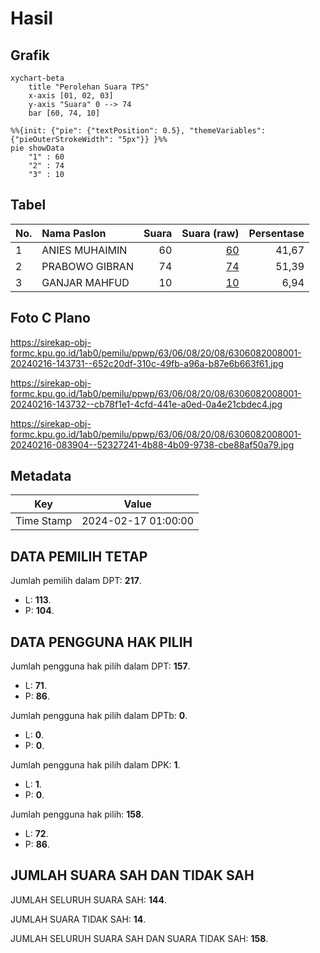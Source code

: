 # Hasil

## Grafik

```mermaid
xychart-beta
    title "Perolehan Suara TPS"
    x-axis [01, 02, 03]
    y-axis "Suara" 0 --> 74
    bar [60, 74, 10]
```

```mermaid
%%{init: {"pie": {"textPosition": 0.5}, "themeVariables": {"pieOuterStrokeWidth": "5px"}} }%%
pie showData
    "1" : 60
    "2" : 74
    "3" : 10
```

## Tabel

| No. | Nama Paslon    | Suara | Suara (raw) | Persentase |
|:--- |:-------------- | -----:| -----------:| ----------:|
| 1   | ANIES MUHAIMIN | 60    | [60][p-1]   | 41,67      |
| 2   | PRABOWO GIBRAN | 74    | [74][p-2]   | 51,39      |
| 3   | GANJAR MAHFUD  | 10    | [10][p-3]   | 6,94       |


[p-1]: https://github.com/gigit-pemilu/pemilu-2024/blob/main/pilpres/hitung-suara/sub/63-kalimantan-selatan/sub/06-hulu-sungai-selatan/sub/08-daha-utara/sub/2008-balah-paikat/sub/001-tps/sub/paslon-1.txt
[p-2]: https://github.com/gigit-pemilu/pemilu-2024/blob/main/pilpres/hitung-suara/sub/63-kalimantan-selatan/sub/06-hulu-sungai-selatan/sub/08-daha-utara/sub/2008-balah-paikat/sub/001-tps/sub/paslon-2.txt
[p-3]: https://github.com/gigit-pemilu/pemilu-2024/blob/main/pilpres/hitung-suara/sub/63-kalimantan-selatan/sub/06-hulu-sungai-selatan/sub/08-daha-utara/sub/2008-balah-paikat/sub/001-tps/sub/paslon-3.txt

## Foto C Plano

https://sirekap-obj-formc.kpu.go.id/1ab0/pemilu/ppwp/63/06/08/20/08/6306082008001-20240216-143731--652c20df-310c-49fb-a96a-b87e6b663f61.jpg

https://sirekap-obj-formc.kpu.go.id/1ab0/pemilu/ppwp/63/06/08/20/08/6306082008001-20240216-143732--cb78f1e1-4cfd-441e-a0ed-0a4e21cbdec4.jpg

https://sirekap-obj-formc.kpu.go.id/1ab0/pemilu/ppwp/63/06/08/20/08/6306082008001-20240216-083904--52327241-4b88-4b09-9738-cbe88af50a79.jpg


## Metadata

| Key        | Value               |
| ---------- | ------------------- |
| Time Stamp | 2024-02-17 01:00:00 |


## DATA PEMILIH TETAP

Jumlah pemilih dalam DPT: **217**.
 * L: **113**.
 * P: **104**.

## DATA PENGGUNA HAK PILIH

Jumlah pengguna hak pilih dalam DPT: **157**.
 * L: **71**.
 * P: **86**.

Jumlah pengguna hak pilih dalam DPTb: **0**.
 * L: **0**.
 * P: **0**.

Jumlah pengguna hak pilih dalam DPK: **1**.
 * L: **1**.
 * P: **0**.

Jumlah pengguna hak pilih: **158**.
 * L: **72**.
 * P: **86**.

## JUMLAH SUARA SAH DAN TIDAK SAH

JUMLAH SELURUH SUARA SAH: **144**.

JUMLAH SUARA TIDAK SAH: **14**.

JUMLAH SELURUH SUARA SAH DAN SUARA TIDAK SAH: **158**.


